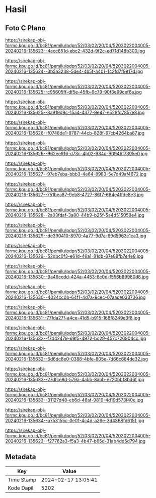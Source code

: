 # Hasil

## Foto C Plano

https://sirekap-obj-formc.kpu.go.id/bc81/pemilu/pdpr/52/03/02/20/04/5203022004005-20240216-135623--4acc851d-ebc2-432d-9f2c-ed71d148b300.jpg

https://sirekap-obj-formc.kpu.go.id/bc81/pemilu/pdpr/52/03/02/20/04/5203022004005-20240216-135624--3b5a3238-5de4-4b5f-a401-142fd7f9817d.jpg

https://sirekap-obj-formc.kpu.go.id/bc81/pemilu/pdpr/52/03/02/20/04/5203022004005-20240216-135625--c95605ff-df5e-45fb-9c79-90f3e99cef6a.jpg

https://sirekap-obj-formc.kpu.go.id/bc81/pemilu/pdpr/52/03/02/20/04/5203022004005-20240216-135625--3a919d9c-15a4-4377-9e47-e528fd7857e8.jpg

https://sirekap-obj-formc.kpu.go.id/bc81/pemilu/pdpr/52/03/02/20/04/5203022004005-20240216-135626--f0748de1-8787-44cb-828f-97cb4264ba87.jpg

https://sirekap-obj-formc.kpu.go.id/bc81/pemilu/pdpr/52/03/02/20/04/5203022004005-20240216-135626--962ee916-d73c-4b02-934d-90946f7305e0.jpg

https://sirekap-obj-formc.kpu.go.id/bc81/pemilu/pdpr/52/03/02/20/04/5203022004005-20240216-135627--97eb7eba-bbb3-4e64-8983-5e7d49af4672.jpg

https://sirekap-obj-formc.kpu.go.id/bc81/pemilu/pdpr/52/03/02/20/04/5203022004005-20240216-135627--751bea87-9eb8-4727-86f7-684e4ffde8e3.jpg

https://sirekap-obj-formc.kpu.go.id/bc81/pemilu/pdpr/52/03/02/20/04/5203022004005-20240216-135628--2a03fdaf-3a80-44b9-b25f-5a4d515058e4.jpg

https://sirekap-obj-formc.kpu.go.id/bc81/pemilu/pdpr/52/03/02/20/04/5203022004005-20240216-135629--de390410-8970-4a77-9d7a-69d5963c1ca3.jpg

https://sirekap-obj-formc.kpu.go.id/bc81/pemilu/pdpr/52/03/02/20/04/5203022004005-20240216-135629--52dbc0f3-e61d-46a1-81db-87e88fb7e4e8.jpg

https://sirekap-obj-formc.kpu.go.id/bc81/pemilu/pdpr/52/03/02/20/04/5203022004005-20240216-135630--9a46ccdd-424a-4453-8c0d-f556b89980d8.jpg

https://sirekap-obj-formc.kpu.go.id/bc81/pemilu/pdpr/52/03/02/20/04/5203022004005-20240216-135630--4024cc0b-64f1-4d7a-9cec-07aace033736.jpg

https://sirekap-obj-formc.kpu.go.id/bc81/pemilu/pdpr/52/03/02/20/04/5203022004005-20240216-135631--77fda27f-a4ce-41d5-b915-168f8249e3f8.jpg

https://sirekap-obj-formc.kpu.go.id/bc81/pemilu/pdpr/52/03/02/20/04/5203022004005-20240216-135632--f7442479-69f5-4972-bc29-457c726904cc.jpg

https://sirekap-obj-formc.kpu.go.id/bc81/pemilu/pdpr/52/03/02/20/04/5203022004005-20240216-135632--6d6dc8e0-0388-4bfe-805e-7d66c684de32.jpg

https://sirekap-obj-formc.kpu.go.id/bc81/pemilu/pdpr/52/03/02/20/04/5203022004005-20240216-135633--27dfce8d-579a-4abb-8abb-e720bbf8bd6f.jpg

https://sirekap-obj-formc.kpu.go.id/bc81/pemilu/pdpr/52/03/02/20/04/5203022004005-20240216-135633--31127d48-eb6d-46af-9810-4d19d573f40e.jpg

https://sirekap-obj-formc.kpu.go.id/bc81/pemilu/pdpr/52/03/02/20/04/5203022004005-20240216-135634--a753155c-0e01-4c4d-a26e-3d4868fd6151.jpg

https://sirekap-obj-formc.kpu.go.id/bc81/pemilu/pdpr/52/03/02/20/04/5203022004005-20240216-135623--f27762a3-f5a3-4b47-b65d-31ab4dd5d794.jpg


## Metadata

| Key        | Value               |
| ---------- | ------------------- |
| Time Stamp | 2024-02-17 13:05:41 |
| Kode Dapil | 5202                |



